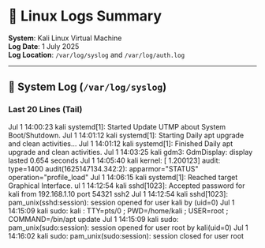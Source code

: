 # 🐧 Linux Logs Summary

**System**: Kali Linux Virtual Machine  
**Log Date**: 1 July 2025  
**Log Location**: `/var/log/syslog` and `/var/log/auth.log`

---

## 🔧 System Log (`/var/log/syslog`)

### Last 20 Lines (Tail)
Jul 1 14:00:23 kali systemd[1]: Started Update UTMP about System Boot/Shutdown.
Jul 1 14:01:12 kali systemd[1]: Starting Daily apt upgrade and clean activities...
Jul 1 14:01:12 kali systemd[1]: Finished Daily apt upgrade and clean activities.
Jul 1 14:03:25 kali gdm3: GdmDisplay: display lasted 0.654 seconds
Jul 1 14:05:40 kali kernel: [ 1.200123] audit: type=1400 audit(1625147134.342:2): apparmor="STATUS" operation="profile_load"
Jul 1 14:06:15 kali systemd[1]: Reached target Graphical Interface.
ul 1 14:12:54 kali sshd[1023]: Accepted password for kali from 192.168.1.10 port 54321 ssh2
Jul 1 14:12:54 kali sshd[1023]: pam_unix(sshd:session): session opened for user kali by (uid=0)
Jul 1 14:15:09 kali sudo: kali : TTY=pts/0 ; PWD=/home/kali ; USER=root ; COMMAND=/bin/apt update
Jul 1 14:15:09 kali sudo: pam_unix(sudo:session): session opened for user root by kali(uid=0)
Jul 1 14:16:02 kali sudo: pam_unix(sudo:session): session closed for user root
